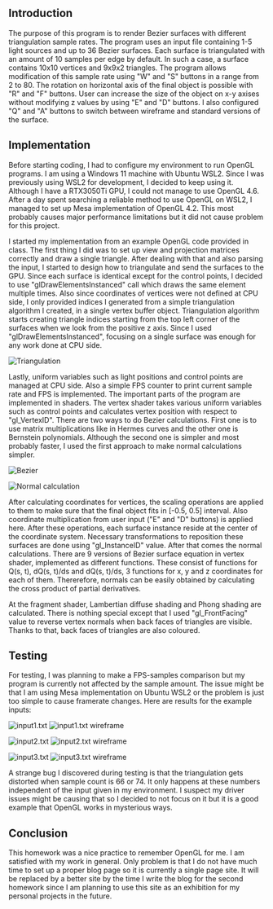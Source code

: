 ## Introduction

The purpose of this program is to render Bezier surfaces with different triangulation sample rates. The program uses an input file containing 1-5 light sources and up to 36 Bezier surfaces. Each surface is triangulated with an amount of 10 samples per edge by default. In such a case, a surface contains 10x10 vertices and 9x9x2 triangles. The program allows modification of this sample rate using "W" and "S" buttons in a range from 2 to 80. The rotation on horizontal axis of the final object is possible with "R" and "F" buttons. User can increase the size of the object on x-y axises without modifying z values by using "E" and "D" buttons. I also configured "Q" and "A" buttons to switch between wireframe and standard versions of the surface.

## Implementation

Before starting coding, I had to configure my environment to run OpenGL programs. I am using a Windows 11 machine with Ubuntu WSL2. Since I was previously using WSL2 for development, I decided to keep using it. Although I have a RTX3050Ti GPU, I could not manage to use OpenGL 4.6. After a day spent searching a reliable method to use OpenGL on WSL2, I managed to set up Mesa implementation of OpenGL 4.2. This most probably causes major performance limitations but it did not cause problem for this project.

I started my implementation from an example OpenGL code provided in class. The first thing I did was to set up view and projection matrices correctly and draw a single triangle. After dealing with that and also parsing the input, I started to design how to triangulate and send the surfaces to the GPU. Since each surface is identical except for the control points, I decided to use "glDrawElementsInstanced" call which draws the same element multiple times. Also since coordinates of vertices were not defined at CPU side, I only provided indices I generated from a simple triangulation algorithm I created, in a single vertex buffer object. Triangulation algorithm starts creating triangle indices starting from the top left corner of the surfaces when we look from the positive z axis. Since I used "glDrawElementsInstanced", focusing on a single surface was enough for any work done at CPU side.

![Triangulation](/docs/assets/triangulationv2.png)

Lastly, uniform variables such as light positions and control points are managed at CPU side. Also a simple FPS counter to print current sample rate and FPS is implemented. The important parts of the program are implemented in shaders. The vertex shader takes various uniform variables such as control points and calculates vertex position with respect to "gl_VertexID". There are two ways to do Bezier calculations. First one is to use matrix multiplications like in Hermes curves and the other one is Bernstein polynomials. Although the second one is simpler and most probably faster, I used the first approach to make normal calculations simpler.

![Bezier](/docs/assets/bezierformulea.png) 

![Normal calculation](/docs/assets/derivative.png)

After calculating coordinates for vertices, the scaling operations are applied to them to make sure that the final object fits in [-0.5, 0.5] interval. Also coordinate multiplication from user input ("E" and "D" buttons) is applied here. After these operations, each surface instance reside at the center of the coordinate system. Necessary transformations to reposition these surfaces are done using "gl_InstanceID" value. After that comes the normal calculations. There are 9 versions of Bezier surface equation in vertex shader, implemented as different functions. These consist of functions for Q(s, t), dQ(s, t)/ds and dQ(s, t)/ds, 3 functions for x, y and z coordinates for each of them. Thererefore, normals can be easily obtained by calculating the cross product of partial derivatives.

At the fragment shader, Lambertian diffuse shading and Phong shading are calculated. There is nothing special except that I used "gl_FrontFacing" value to reverse vertex normals when back faces of triangles are visible. Thanks to that, back faces of triangles are also coloured.

## Testing

For testing, I was planning to make a FPS-samples comparison but my program is currently not affected by the sample amount. The issue might be that I am using Mesa implementation on Ubuntu WSL2 or the problem is just too simple to cause framerate changes. Here are results for the example inputs:

![input1.txt](/docs/assets/input1.png) ![input1.txt wireframe](/docs/assets/input1w.png)

![input2.txt](/docs/assets/input2.png) ![input2.txt wireframe](/docs/assets/input2w.png)

![input3.txt](/docs/assets/input3.png) ![input3.txt wireframe](/docs/assets/input3w.png)

A strange bug I discovered during testing is that the triangulation gets distorted when sample count is 66 or 74. It only happens at these numbers independent of the input given in my environment. I suspect my driver issues might be causing that so I decided to not focus on it but it is a good example that OpenGL works in mysterious ways.

## Conclusion

This homework was a nice practice to remember OpenGL for me. I am satisfied with my work in general. Only problem is that I do not have much time to set up a proper blog page so it is currently a single page site. It will be replaced by a better site by the time I write the blog for the second homework since I am planning to use this site as an exhibition for my personal projects in the future.
